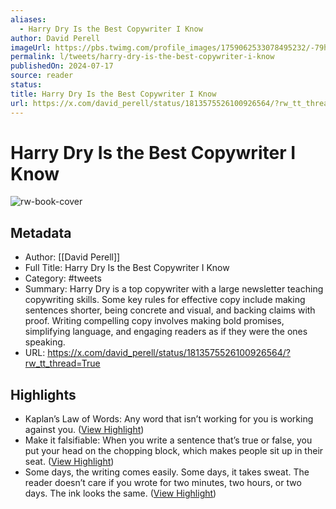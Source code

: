 ```yaml
---
aliases:
  - Harry Dry Is the Best Copywriter I Know
author: David Perell
imageUrl: https://pbs.twimg.com/profile_images/1759062533078495232/-79hY8EP.jpg
permalink: l/tweets/harry-dry-is-the-best-copywriter-i-know
publishedOn: 2024-07-17
source: reader
status: 
title: Harry Dry Is the Best Copywriter I Know
url: https://x.com/david_perell/status/1813575526100926564/?rw_tt_thread=True
---
```

# Harry Dry Is the Best Copywriter I Know

![rw-book-cover](https://pbs.twimg.com/profile_images/1759062533078495232/-79hY8EP.jpg)

## Metadata

- Author: [[David Perell]]
- Full Title: Harry Dry Is the Best Copywriter I Know
- Category: #tweets
- Summary: Harry Dry is a top copywriter with a large newsletter teaching copywriting skills. Some key rules for effective copy include making sentences shorter, being concrete and visual, and backing claims with proof. Writing compelling copy involves making bold promises, simplifying language, and engaging readers as if they were the ones speaking.
- URL: https://x.com/david_perell/status/1813575526100926564/?rw_tt_thread=True

## Highlights

- Kaplan’s Law of Words: Any word that isn’t working for you is working against you. ([View Highlight](https://read.readwise.io/read/01j547gmyva7e2ahjg4p81a7hp))
- Make it falsifiable: When you write a sentence that’s true or false, you put your head on the chopping block, which makes people sit up in their seat. ([View Highlight](https://read.readwise.io/read/01j547hqdrc1d8k54m6kbqf91h))
- Some days, the writing comes easily. Some days, it takes sweat. The reader doesn’t care if you wrote for two minutes, two hours, or two days. The ink looks the same. ([View Highlight](https://read.readwise.io/read/01j547jzdew22cxgft1q9n8n72))
